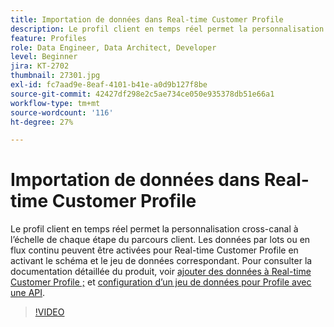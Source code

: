 ```yaml
---
title: Importation de données dans Real-time Customer Profile
description: Le profil client en temps réel permet la personnalisation cross-canal à l’échelle de chaque étape du parcours client. Les données par lots ou en flux continu peuvent être activées pour Real-time Customer Profile en activant le schéma et le jeu de données correspondant.
feature: Profiles
role: Data Engineer, Data Architect, Developer
level: Beginner
jira: KT-2702
thumbnail: 27301.jpg
exl-id: fc7aad9e-8eaf-4101-b41e-a0d9b127f8be
source-git-commit: 42427df298e2c5ae734ce050e935378db51e66a1
workflow-type: tm+mt
source-wordcount: '116'
ht-degree: 27%

---
```


# Importation de données dans Real-time Customer Profile

Le profil client en temps réel permet la personnalisation cross-canal à l’échelle de chaque étape du parcours client. Les données par lots ou en flux continu peuvent être activées pour Real-time Customer Profile en activant le schéma et le jeu de données correspondant. Pour consulter la documentation détaillée du produit, voir [ajouter des données à Real-time Customer Profile ;](https://experienceleague.adobe.com/docs/experience-platform/profile/tutorials/add-profile-data.html) et [configuration d’un jeu de données pour Profile avec une API](https://experienceleague.adobe.com/docs/experience-platform/profile/tutorials/dataset-configuration.html).

>[!VIDEO](https://video.tv.adobe.com/v/27301?quality=12&learn=on)
